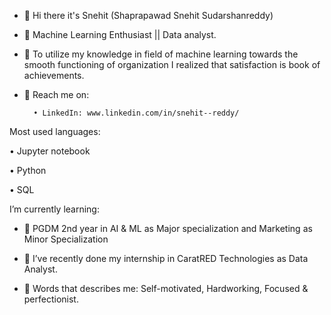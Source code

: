 - 👋 Hi there it's Snehit (Shaprapawad Snehit Sudarshanreddy)

- 💞️ Machine Learning Enthusiast || Data analyst.

- 👀 To utilize my knowledge in field of machine learning towards the smooth functioning of organization I realized that satisfaction is book of achievements. 


- 👀 Reach me on:

		• LinkedIn: www.linkedin.com/in/snehit--reddy/

Most used languages:

•	Jupyter notebook

•	Python

•	SQL


I’m currently learning:  

- 🌱 PGDM 2nd year in AI & ML as Major specialization and Marketing as Minor Specialization


- 💞️ I’ve recently done my internship in CaratRED Technologies as Data Analyst.


- 👀 Words that describes me: Self-motivated, Hardworking, Focused & perfectionist.

